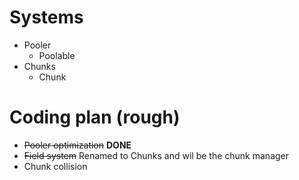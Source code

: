 # Systems
- Pooler
    - Poolable
- Chunks
    - Chunk

# Coding plan (rough)
- ~~Pooler optimization~~ **DONE**
- ~~Field system~~ Renamed to Chunks and wil be the chunk manager
- Chunk collision